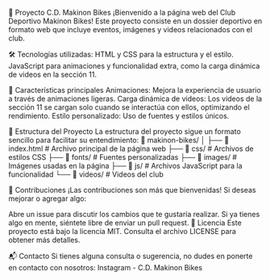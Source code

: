🚴 Proyecto C.D. Makinon Bikes
¡Bienvenido a la página web del Club Deportivo Makinon Bikes!
Este proyecto consiste en un dossier deportivo en formato web que incluye eventos, imágenes y videos relacionados con el club.

🛠️ Tecnologías utilizadas:
HTML y CSS para la estructura y el estilo.
JavaScript para animaciones y funcionalidad extra, como la carga dinámica de videos en la sección 11.

🌟 Características principales
Animaciones: Mejora la experiencia de usuario a través de animaciones ligeras.
Carga dinámica de videos: Los videos de la sección 11 se cargan solo cuando se interactúa con ellos, optimizando el rendimiento.
Estilo personalizado: Uso de fuentes y estilos únicos.

📂 Estructura del Proyecto
La estructura del proyecto sigue un formato sencillo para facilitar su entendimiento:
📁 makinon-bikes/
│
├── 📄 index.html          # Archivo principal de la página web
├── 📁 css/               # Archivos de estilos CSS
├── 📁 fonts/             # Fuentes personalizadas
├── 📁 images/            # Imágenes usadas en la página
├── 📁 js/                # Archivos JavaScript para la funcionalidad
└── 📁 videos/            # Videos del club

🤝 Contribuciones
¡Las contribuciones son más que bienvenidas! Si deseas mejorar o agregar algo:

Abre un issue para discutir los cambios que te gustaría realizar.
Si ya tienes algo en mente, siéntete libre de enviar un pull request.
📝 Licencia
Este proyecto está bajo la licencia MIT. Consulta el archivo LICENSE para obtener más detalles.

📬 Contacto
Si tienes alguna consulta o sugerencia, no dudes en ponerte en contacto con nosotros:
Instagram - C.D. Makinon Bikes
